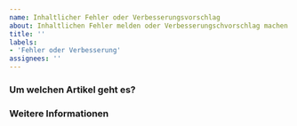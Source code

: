 ```yaml
---
name: Inhaltlicher Fehler oder Verbesserungsvorschlag
about: Inhaltlichen Fehler melden oder Verbesserungschvorschlag machen.
title: ''
labels:
- 'Fehler oder Verbesserung'
assignees: ''
---
```

<!--
Bei Fragen, wende dich an die Q&A: https://github.com/tum-elaw/BayDiG-wiki/discussions/categories/q-a
-->
### Um welchen Artikel geht es?


### Weitere Informationen


